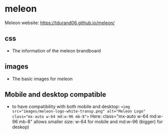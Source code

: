# meleon
Meleon website: https://tdurand06.github.io/meleon/

## css
- The information of the meleon brandboard

## images
- The basic images for meleon

## Mobile and desktop compatible

- to have compatibility with both mobile and desktop:
`<img src="images/meleon-logo-white-transp.png" alt="Meleon Logo" class="mx-auto w-64 md:w-96 mb-8">`
Here:  class="mx-auto w-64 md:w-96 mb-8" allows smaller size: w-64 for mobile and md:w-96 (bigger) for deskop)
